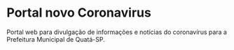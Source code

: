 # Portal novo Coronavirus
Portal web para divulgação de informações e notícias do coronavírus para a Prefeitura Municipal de Quatá-SP.
